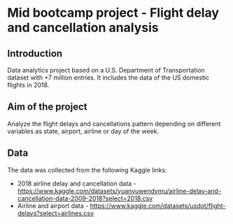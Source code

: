 # Mid bootcamp project - Flight delay and cancellation analysis 
## Introduction
Data analytics project based on a U.S. Department of Transportation dataset with +7 million entries. It includes the data of the US domestic flights in 2018.

## Aim of the project
Analyze the flight delays and cancellations pattern depending on different variables as state, airport, airline or day of the week.

## Data
The data was collected from the following Kaggle links:
- 2018 airline delay and cancellation data - https://www.kaggle.com/datasets/yuanyuwendymu/airline-delay-and-cancellation-data-2009-2018?select=2018.csv
- Airline and airport data - https://www.kaggle.com/datasets/usdot/flight-delays?select=airlines.csv
